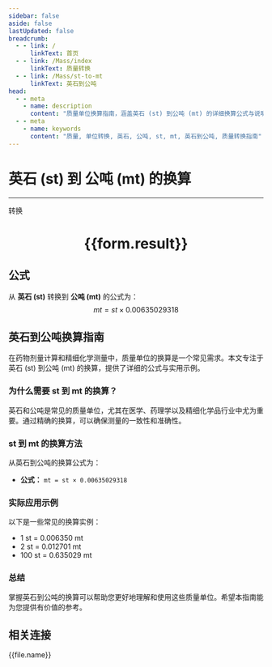 ```yaml
---
sidebar: false
aside: false
lastUpdated: false
breadcrumb:
  - - link: /
      linkText: 首页
  - - link: /Mass/index
      linkText: 质量转换
  - - link: /Mass/st-to-mt
      linkText: 英石到公吨
head:
  - - meta
    - name: description
      content: "质量单位换算指南，涵盖英石 (st) 到公吨 (mt) 的详细换算公式与说明。"
  - - meta
    - name: keywords
      content: "质量, 单位转换, 英石, 公吨, st, mt, 英石到公吨, 质量转换指南"
---
```

# 英石 (st) 到 公吨 (mt) 的换算
---
<script setup>
import { onMounted, reactive, inject, ref } from 'vue'
import { NButton, NForm, NFormItem, NInput, NInputNumber, NSelect, NCard, useMessage,NGrid ,NGi } from 'naive-ui'
import { defineClientComponent } from 'vitepress'
import { Mass } from '../../files';

const convert = inject('convert')

const form = reactive({
  number: null,
  result: '',
})

const convertHandler = () => {
  if (form.number !== null && !isNaN(form.number)) {
    const convertedValue = parseFloat(form.number) * 0.00635029318
    form.result = `${form.number}st = ${convertedValue.toFixed(6)}mt`
  } else {
    form.result = '请输入有效的数值。'
  }
}
</script>

<n-form size="large" :model="form">
  <n-form-item label="英石 (st)">
    <n-input-number v-model:value="form.number" placeholder="输入英石" style="width: 100%" />
  </n-form-item>
  <n-form-item>
    <n-button type="primary" @click="convertHandler" block>转换</n-button>
  </n-form-item>
</n-form>

<n-card  embedded :bordered="false" hoverable>
  <div  style="text-align:center">
    <h1>{{form.result}}</h1>
  </div>
</n-card>

## 公式

从 **英石 (st)** 转换到 **公吨 (mt)** 的公式为：
$$ mt = st \times 0.00635029318 $$

## 英石到公吨换算指南

在药物剂量计算和精细化学测量中，质量单位的换算是一个常见需求。本文专注于英石 (st) 到公吨 (mt) 的换算，提供了详细的公式与实用示例。

### 为什么需要 st 到 mt 的换算？

英石和公吨是常见的质量单位，尤其在医学、药理学以及精细化学品行业中尤为重要。通过精确的换算，可以确保测量的一致性和准确性。

### st 到 mt 的换算方法

从英石到公吨的换算公式为：

- **公式：** `mt = st × 0.00635029318`

### 实际应用示例

以下是一些常见的换算实例：

- 1 st = 0.006350 mt
- 2 st = 0.012701 mt
- 100 st = 0.635029 mt

### 总结

掌握英石到公吨的换算可以帮助您更好地理解和使用这些质量单位。希望本指南能为您提供有价值的参考。

## 相关连接
<n-grid x-gap="12" :cols="4">
  <n-gi v-for="(file, index) in Mass" :key="index">
    <n-button
      text
      tag="a"
      :href="file.path"
      type="primary"
    >
      {{file.name}}
    </n-button>
  </n-gi>
</n-grid>